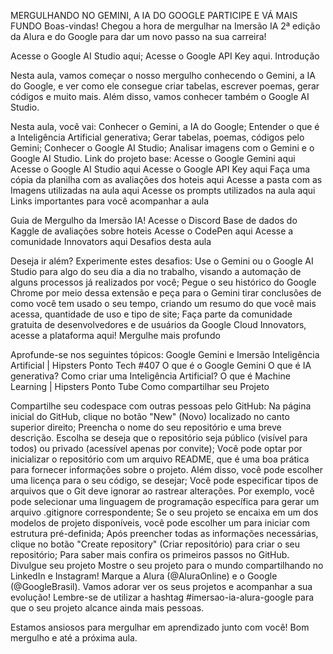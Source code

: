 MERGULHANDO NO GEMINI, A IA DO GOOGLE
PARTICIPE E VÁ MAIS FUNDO
Boas-vindas! Chegou a hora de mergulhar na Imersão IA 2ª edição da Alura e do Google para dar um novo passo na sua carreira!

Acesse o Google AI Studio aqui;
Acesse o Google API Key aqui.
Introdução

Nesta aula, vamos começar o nosso mergulho conhecendo o Gemini, a IA do Google, e ver como ele consegue criar tabelas, escrever poemas, gerar códigos e muito mais. Além disso, vamos conhecer também o Google AI Studio.

Nesta aula, você vai:
Conhecer o Gemini, a IA do Google;
Entender o que é a Inteligência Artificial generativa;
Gerar tabelas, poemas, códigos pelo Gemini;
Conhecer o Google AI Studio;
Analisar imagens com o Gemini e o Google AI Studio.
Link do projeto base:
Acesse o Google Gemini aqui
Acesse o Google AI Studio aqui
Acesse o Google API Key aqui
Faça uma cópia da planilha com as avaliações dos hoteis aqui
Acesse a pasta com as Imagens utilizadas na aula aqui
Acesse os prompts utilizados na aula aqui
Links importantes para você acompanhar a aula

Guia de Mergulho da Imersão IA!
Acesse o Discord
Base de dados do Kaggle de avaliações sobre hoteis
Acesse o CodePen aqui
Acesse a comunidade Innovators aqui
Desafios desta aula

Deseja ir além? Experimente estes desafios:
Use o Gemini ou o Google AI Studio para algo do seu dia a dia no trabalho, visando a automação de alguns processos já realizados por você;
Pegue o seu histórico do Google Chrome por meio dessa extensão e peça para o Gemini tirar conclusões de como você tem usado o seu tempo, criando um resumo do que você mais acessa, quantidade de uso e tipo de site;
Faça parte da comunidade gratuita de desenvolvedores e de usuários da Google Cloud Innovators, acesse a plataforma aqui!
Mergulhe mais profundo

Aprofunde-se nos seguintes tópicos:
Google Gemini e Imersão Inteligência Artificial | Hipsters Ponto Tech #407
O que é o Google Gemini
O que é IA generativa?
Como criar uma Inteligência Artificial?
O que é Machine Learning | Hipsters Ponto Tube
Como compartilhar seu Projeto

Compartilhe seu codespace com outras pessoas pelo GitHub:
Na página inicial do GitHub, clique no botão "New" (Novo) localizado no canto superior direito;
Preencha o nome do seu repositório e uma breve descrição. Escolha se deseja que o repositório seja público (visível para todos) ou privado (acessível apenas por convite);
Você pode optar por inicializar o repositório com um arquivo README, que é uma boa prática para fornecer informações sobre o projeto. Além disso, você pode escolher uma licença para o seu código, se desejar;
Você pode especificar tipos de arquivos que o Git deve ignorar ao rastrear alterações. Por exemplo, você pode selecionar uma linguagem de programação específica para gerar um arquivo .gitignore correspondente;
Se o seu projeto se encaixa em um dos modelos de projeto disponíveis, você pode escolher um para iniciar com estrutura pré-definida;
Após preencher todas as informações necessárias, clique no botão "Create repository" (Criar repositório) para criar o seu repositório;
Para saber mais confira os primeiros passos no GitHub.
Divulgue seu projeto
Mostre o seu projeto para o mundo compartilhando no LinkedIn e Instagram! Marque a Alura (@AluraOnline) e o Google (@GoogleBrasil). Vamos adorar ver os seus projetos e acompanhar a sua evolução! Lembre-se de utilizar a hashtag #imersao-ia-alura-google para que o seu projeto alcance ainda mais pessoas.

Estamos ansiosos para mergulhar em aprendizado junto com você! Bom mergulho e até a próxima aula.